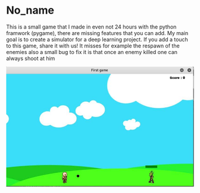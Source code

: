 # No_name
This is a small game that I made in even not 24 hours with the python framwork (pygame), there are missing features that you can add.
My main goal is to create a simulator for a deep learning project.
If you add a touch to this game, share it with us!
It misses for example the respawn of the enemies also a small bug to fix it is that once an enemy killed one can always shoot at him 

![](image.jpg)
